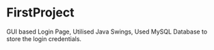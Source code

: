 # FirstProject
 GUI based Login Page,
 Utilised Java Swings,
 Used MySQL Database to store the login credentials.
